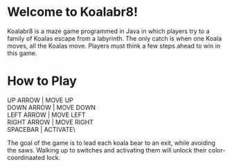 # Welcome to Koalabr8!

Koalabr8 is a maze game programmed in Java in which players try to a family of Koalas escape from a labyrinth. The only catch is when one Koala moves, all the Koalas move. Players must think a few steps ahead to win in this game.

# How to Play

UP ARROW | MOVE UP\
DOWN ARROW | MOVE DOWN\
LEFT ARROW | MOVE LEFT\
RIGHT ARROW | MOVE RIGHT\
SPACEBAR | ACTIVATE\

The goal of the game is to lead each koala bear to an exit, while avoiding the saws. Walking up to switches and activating them will unlock their color-coordinaated lock.
